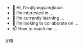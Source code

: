 - 👋 Hi, I’m @jongsangkuun
- 👀 I’m interested in ...
- 🌱 I’m currently learning ...
- 💞️ I’m looking to collaborate on ...
- 📫 How to reach me ...

<!---
jongsangkuun/jongsangkuun is a ✨ special ✨ repository because its `README.md` (this file) appears on your GitHub profile.
You can click the Preview link to take a look at your changes.
--->

응애
